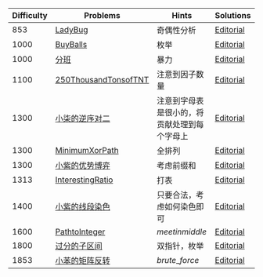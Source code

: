 | Difficulty | Problems | Hints | Solutions |
|------------|------------|-----------|-----------|
| 853 | [LadyBug](https://codeforces.com/contest/2092/problem/B) | 奇偶性分析 | [Editorial](https://github.com/aboutliu/Daily_Problem/blob/main/2025/04/02/solution/LadyBug.md) |
| 1000 | [BuyBalls](https://atcoder.jp/contests/abc396/tasks/abc396_c) | 枚举 | [Editorial](https://github.com/aboutliu/Daily_Problem/blob/main/2025/03/15/solution/BuyBalls.md) |
| 1000 | [分班](https://bs.daimayuan.top/p/33) | 暴力 | [Editorial](https://github.com/aboutliu/Daily_Problem/blob/main/2025/04/04/solution/分班.md) |
| 1100 | [250ThousandTonsofTNT](https://codeforces.com/contest/1899/problem/B) | 注意到因子数量 | [Editorial](https://github.com/aboutliu/Daily_Problem/blob/main/2025/03/28/solution/250ThousandTonsofTNT.md) |
| 1300 | [小柒的逆序对二](https://ac.nowcoder.com/acm/contest/103151/C) | 注意到字母表是很小的，将贡献处理到每个字母上 | [Editorial](https://github.com/aboutliu/Daily_Problem/blob/main/2025/03/14/solution/%E5%B0%8F%E6%9F%92%E7%9A%84%E9%80%86%E5%BA%8F%E5%AF%B9%E4%BA%8C.md) |
| 1300 | [MinimumXorPath](https://atcoder.jp/contests/abc396/tasks/abc396_d) | 全排列 | [Editorial](https://github.com/aboutliu/Daily_Problem/blob/main/2025/03/15/solution/MinimumXorPath.md) |
| 1300 | [小紫的优势博弈](https://ac.nowcoder.com/acm/contest/103948/D) | 考虑前缀和 | [Editorial](https://github.com/aboutliu/Daily_Problem/blob/main/2025/03/17/solution/%E5%B0%8F%E7%B4%AB%E7%9A%84%E4%BC%98%E5%8A%BF%E5%8D%9A%E5%BC%88.md) |
| 1313 | [InterestingRatio](https://codeforces.com/contest/2091/problem/E) | 打表 | [Editorial](https://github.com/aboutliu/Daily_Problem/blob/main/2025/03/26/solution/InterestingRatio.md) |
| 1400 | [小紫的线段染色](https://ac.nowcoder.com/acm/contest/103948/E) | 只要合法，考虑如何染色即可 | [Editorial](https://github.com/aboutliu/Daily_Problem/blob/main/2025/03/17/solution/%E5%B0%8F%E7%B4%AB%E7%9A%84%E7%BA%BF%E6%AE%B5%E6%9F%93%E8%89%B2.md) |
| 1600 | [PathtoInteger](https://atcoder.jp/contests/abc402/tasks/abc402_f) | $meet in middle$ | [Editorial](https://github.com/aboutliu/Daily_Problem/blob/main/2025/04/23/solution/PathtoInteger.md) |
| 1800 | [过分的子区间](https://bs.daimayuan.top/p/5) | 双指针，枚举 | [Editorial](https://github.com/aboutliu/Daily_Problem/blob/main/2025/04/05/solution/过分的子区间.md) |
| 1853 | [小苯的矩阵反转](https://ac.nowcoder.com/acm/contest/108038/E) | $brute\_force$ | [Editorial](https://github.com/aboutliu/Daily_Problem/blob/main/2025/04/28/solution/小苯的矩阵反转.md) |

